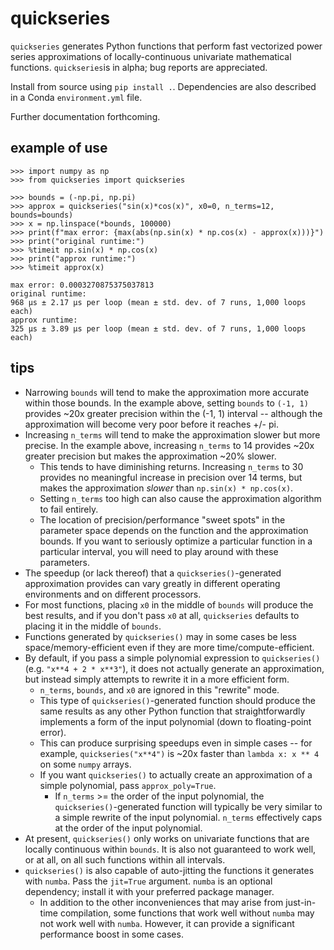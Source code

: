 # quickseries

`quickseries` generates Python functions that perform fast vectorized power 
series approximations of locally-continuous univariate mathematical functions. 
`quickseries`is in alpha; bug reports are appreciated.

Install from source using `pip install .`. Dependencies are also described
in a Conda `environment.yml` file.

Further documentation forthcoming.

## example of use

```
>>> import numpy as np
>>> from quickseries import quickseries

>>> bounds = (-np.pi, np.pi)
>>> approx = quickseries("sin(x)*cos(x)", x0=0, n_terms=12, bounds=bounds)
>>> x = np.linspace(*bounds, 100000)
>>> print(f"max error: {max(abs(np.sin(x) * np.cos(x) - approx(x)))}")
>>> print("original runtime:")
>>> %timeit np.sin(x) * np.cos(x)
>>> print("approx runtime:")
>>> %timeit approx(x)

max error: 0.0003270875375037813
original runtime:
968 µs ± 2.17 µs per loop (mean ± std. dev. of 7 runs, 1,000 loops each)
approx runtime:
325 µs ± 3.89 µs per loop (mean ± std. dev. of 7 runs, 1,000 loops each)
```

## tips

* Narrowing `bounds` will tend to make the approximation more accurate within
those bounds. In the example above, setting `bounds` to `(-1, 1)` provides 
~20x greater precision within the (-1, 1) interval -- although the 
approximation will become very poor before it reaches +/- pi.
* Increasing `n_terms` will tend to make the approximation slower but more 
precise. In the example above, increasing `n_terms` to 14 provides ~20x 
greater precision but makes the approximation ~20% slower.
  * This tends to have diminishing returns. Increasing `n_terms` to 30 provides
  no meaningful increase in precision over 14 terms, but makes the 
  approximation *slower* than `np.sin(x) * np.cos(x)`.
  * Setting `n_terms` too high can also cause the approximation algorithm to
  fail entirely.
  * The location of precision/performance "sweet spots" in the parameter space 
  depends on the function and the approximation bounds. If you want to 
  seriously optimize a particular function in a particular interval, you will 
  need to play around with these parameters.
* The speedup (or lack thereof) that a `quickseries()`-generated approximation 
provides can vary greatly in different operating environments and on different 
processors.
* For most functions, placing `x0` in the middle of `bounds` will produce the
best results, and if you don't pass `x0` at all, `quickseries` defaults to 
placing it in the middle of `bounds`.
* Functions generated by `quickseries()` may in some cases be less 
space/memory-efficient even if they are more time/compute-efficient.
* By default, if you pass a simple polynomial expression to `quickseries()`
(e.g. `"x**4 + 2 * x**3"`), it does not actually generate an approximation, 
but instead simply attempts to rewrite it in a more efficient form.
    * `n_terms`, `bounds`, and `x0` are ignored in this "rewrite" mode.
    * This type of `quickseries()`-generated function should produce the same 
    results as any other Python function that straightforwardly implements a
    form of the input polynomial (down to floating-point error).
    * This can produce surprising speedups even in simple cases -- for example,
    `quickseries("x**4")` is ~20x faster than `lambda x: x ** 4` on some 
    `numpy` arrays.  
    * If you want `quickseries()` to actually create an approximation of a 
    simple polynomial, pass `approx_poly=True`.
      * If `n_terms` >= the order of the input polynomial, the 
      `quickseries()`-generated function will typically be very similar to a 
      simple rewrite of the input polynomial. `n_terms` effectively caps at the
      order of the input polynomial.
* At present, `quickseries()` only works on univariate functions that are 
locally continuous within `bounds`. It is also not guaranteed to work well, or 
at all, on all such functions within all intervals.
* `quickseries()` is also capable of auto-jitting the functions it generates
with `numba`. Pass the `jit=True` argument. `numba` is an optional dependency; 
install it with your preferred package manager.
  * In addition to the other inconveniences that may arise from just-in-time
  compilation, some functions that work well without `numba` may not work well
  with `numba`. However, it can provide a significant performance boost in some
  cases.